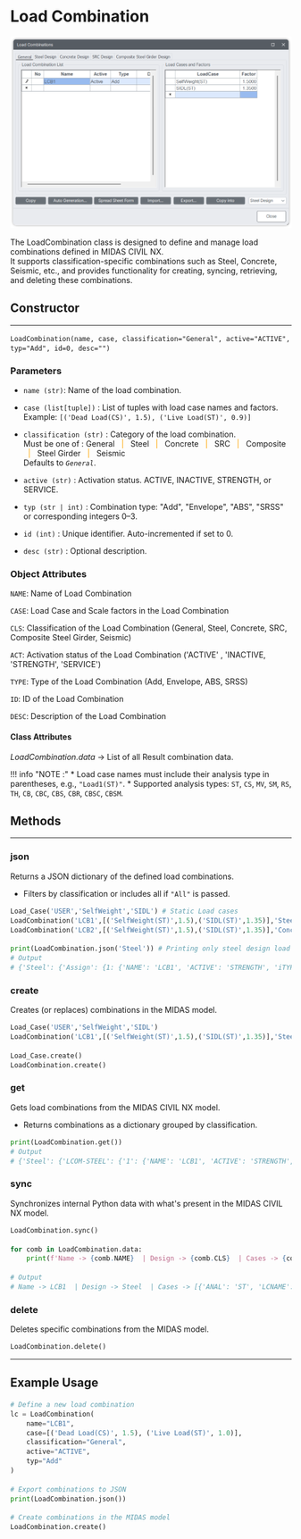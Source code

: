 # Load Combination

![SS](loadComb.png)

The LoadCombination class is designed to define and manage load combinations defined in MIDAS CIVIL NX.   
It supports classification-specific combinations such as Steel, Concrete, Seismic, etc., and provides functionality for creating, syncing, retrieving, and deleting these combinations.


## Constructor
---

`LoadCombination(name, case, classification="General", active="ACTIVE", typ="Add", id=0, desc="")`


### Parameters

* `name (str)`: Name of the load combination.

* `case (list[tuple])` : List of tuples with load case names and factors.   
‎ ‎ ‎ ‎ ‎ ‎ ‎ ‎ ‎ 
Example: `[('Dead Load(CS)', 1.5), ('Live Load(ST)', 0.9)]`

* `classification (str)` : Category of the load combination.   
‎ ‎ ‎ ‎ ‎ ‎ ‎ ‎ ‎
Must be one of : 
General <font color="orange">&nbsp;&nbsp;|&nbsp;&nbsp;</font>
Steel <font color="orange">&nbsp;&nbsp;|&nbsp;&nbsp;</font>
Concrete <font color="orange">&nbsp;&nbsp;|&nbsp;&nbsp;</font>
SRC <font color="orange">&nbsp;&nbsp;|&nbsp;&nbsp;</font>
Composite <font color="orange">&nbsp;&nbsp;|&nbsp;&nbsp;</font>
Steel Girder <font color="orange">&nbsp;&nbsp;|&nbsp;&nbsp;</font>
Seismic      
‎ ‎ ‎ ‎ ‎ ‎ ‎ ‎ ‎
Defaults to *`General`*.

* `active (str)` : Activation status. ACTIVE, INACTIVE, STRENGTH, or SERVICE.

* `typ (str | int)` : Combination type: "Add", "Envelope", "ABS", "SRSS" or corresponding integers 0–3.

* `id (int)` : Unique identifier. Auto-incremented if set to 0.

* `desc (str)` : Optional description.


### Object Attributes
   
`NAME`: Name of Load Combination

`CASE`: Load Case and Scale factors in the Load Combination

`CLS`: Classification of the Load Combination (General, Steel, Concrete, SRC, Composite Steel Girder, Seismic)

`ACT`: Activation status of the Load Combination ('ACTIVE' , 'INACTIVE, 'STRENGTH', 'SERVICE')  

`TYPE`: Type of the Load Combination (Add, Envelope, ABS, SRSS)

`ID`: ID of the Load Combination

`DESC`: Description of the Load Combination


#### Class Attributes

*LoadCombination.data* -> List of all Result combination data.



!!! info "NOTE :"
    * Load case names must include their analysis type in parentheses, e.g., `"Load1(ST)"`.
    * Supported analysis types: `ST`, `CS`, `MV`, `SM`, `RS`, `TH`, `CB`, `CBC`, `CBS`, `CBR`, `CBSC`, `CBSM`.





## Methods
---

### json

Returns a JSON dictionary of the defined load combinations.

- Filters by classification or includes all if `"All"` is passed.

```py
Load_Case('USER','SelfWeight','SIDL') # Static Load cases
LoadCombination('LCB1',[('SelfWeight(ST)',1.5),('SIDL(ST)',1.35)],'Steel') # Load Combination for Steel design
LoadCombination('LCB2',[('SelfWeight(ST)',1.5),('SIDL(ST)',1.35)],'Concrete') # Load Combination for Concrete design

print(LoadCombination.json('Steel')) # Printing only steel design load combination
# Output
# {'Steel': {'Assign': {1: {'NAME': 'LCB1', 'ACTIVE': 'STRENGTH', 'iTYPE': 0, 'DESC': '', 'vCOMB': [{'ANAL': 'ST', 'LCNAME': 'SelfWeight', 'FACTOR': 1.5}, {'ANAL': 'ST', 'LCNAME': 'SIDL', 'FACTOR': 1.35}]}}}}
```



### create

Creates (or replaces) combinations in the MIDAS model.

```py
Load_Case('USER','SelfWeight','SIDL')
LoadCombination('LCB1',[('SelfWeight(ST)',1.5),('SIDL(ST)',1.35)],'Steel')

Load_Case.create()
LoadCombination.create()
```


### get

Gets load combinations from the MIDAS CIVIL NX model.

- Returns combinations as a dictionary grouped by classification.

```py
print(LoadCombination.get())
# Output
# {'Steel': {'LCOM-STEEL': {'1': {'NAME': 'LCB1', 'ACTIVE': 'STRENGTH', 'bES': False, 'bCB': False, 'iTYPE': 0, 'DESC': '', 'iSERV_TYPE': 0, 'nLCOMTYPE': 0, 'nSEISTYPE': 0, 'vCOMB': [{'ANAL': 'ST', 'LCNAME': 'SelfWeight', 'FACTOR': 1.5}, {'ANAL': 'ST', 'LCNAME': 'SIDL', 'FACTOR': 1.35}]}}}}
```


### sync

Synchronizes internal Python data with what's present in the MIDAS CIVIL NX model.

```py
LoadCombination.sync()

for comb in LoadCombination.data:
    print(f'Name -> {comb.NAME}  | Design -> {comb.CLS}  | Cases -> {comb.CASE}')

# Output
# Name -> LCB1  | Design -> Steel  | Cases -> [{'ANAL': 'ST', 'LCNAME': 'SelfWeight', 'FACTOR': 1.5}, {'ANAL': 'ST', 'LCNAME': 'SIDL', 'FACTOR': 1.35}]

```

### delete

Deletes specific combinations from the MIDAS model.

```py
LoadCombination.delete()
```

---

## Example Usage

```python
# Define a new load combination
lc = LoadCombination(
    name="LCB1",
    case=[('Dead Load(CS)', 1.5), ('Live Load(ST)', 1.0)],
    classification="General",
    active="ACTIVE",
    typ="Add"
)

# Export combinations to JSON
print(LoadCombination.json())

# Create combinations in the MIDAS model
LoadCombination.create()
```

